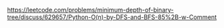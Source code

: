 https://leetcode.com/problems/minimum-depth-of-binary-tree/discuss/629657/Python-O(n)-by-DFS-and-BFS-85%2B-w-Comment